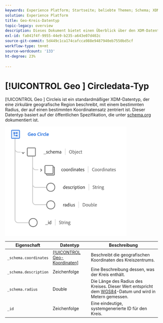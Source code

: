 ```yaml
---
keywords: Experience Platform; Startseite; beliebte Themen; Schema; XDM; Felder; Schemas; Schemas; Geo; Kreis; Datentyp; Datentyp; Datentyp;
solution: Experience Platform
title: Geo-Kreis-Datentyp
topic-legacy: overview
description: Dieses Dokument bietet einen Überblick über den XDM-Datentyp "Geo Circle".
exl-id: fa041f4f-9955-44e9-b235-a643e07d402c
source-git-commit: 5d449c1ca174cafcca988e9487940eb7550bd5cf
workflow-type: tm+mt
source-wordcount: '133'
ht-degree: 23%

---
```


# [!UICONTROL Geo ] Circledata-Typ

[!UICONTROL Geo ] Circleis ist ein standardmäßiger XDM-Datentyp, der eine zirkuläre geografische Region beschreibt, mit einem bestimmten Radius, der auf einen bestimmten Koordinatensatz zentriert ist. Dieser Datentyp basiert auf der öffentlichen Spezifikation, die unter [schema.org](http://schema.org/GeoCircle) dokumentiert ist.

<img src="../images/data-types/geo-circle.png" width="400" /><br />

| Eigenschaft | Datentyp | Beschreibung |
| --- | --- | --- |
| `_schema.coordinates` | [[!UICONTROL Geo-Koordinaten]](./geo-coordinates.md) | Beschreibt die geografischen Koordinaten des Kreiszentrums. |
| `_schema.description` | Zeichenfolge | Eine Beschreibung dessen, was der Kreis enthält. |
| `_schema.radius` | Double | Die Länge des Radius des Kreises. Dieser Wert entspricht dem [WGS84](http://gisgeography.com/wgs84-world-geodetic-system/)-Datum und wird in Metern gemessen. |
| `_id` | Zeichenfolge | Eine eindeutige, systemgenerierte ID für den Kreis. |
